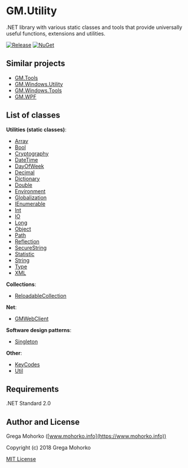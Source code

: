 # GM.Utility
.NET library with various static classes and tools that provide universally useful functions, extensions and utilities.

[![Release](https://img.shields.io/github/release/GregaMohorko/GM.Utility.svg?style=flat-square)](https://github.com/GregaMohorko/GM.Utility/releases/latest)
[![NuGet](https://img.shields.io/nuget/v/GM.Utility.svg?style=flat-square)](https://www.nuget.org/packages/GM.Utility)

## Similar projects
- [GM.Tools](https://github.com/GregaMohorko/GM.Tools)
- [GM.Windows.Utility](https://github.com/GregaMohorko/GM.Windows.Utility)
- [GM.Windows.Tools](https://github.com/GregaMohorko/GM.Windows.Tools)
- [GM.WPF](https://github.com/GregaMohorko/GM.WPF)

## List of classes

**Utilities (static classes)**:
- [Array](src/GM.Utility/GM.Utility/ArrayUtility.cs)
- [Bool](src/GM.Utility/GM.Utility/BoolUtility.cs)
- [Cryptography](src/GM.Utility/GM.Utility/CryptographyUtility.cs)
- [DateTime](src/GM.Utility/GM.Utility/DateTimeUtility.cs)
- [DayOfWeek](src/GM.Utility/GM.Utility/DayOfWeekUtility.cs)
- [Decimal](src/GM.Utility/GM.Utility/DecimalUtility.cs)
- [Dictionary](src/GM.Utility/GM.Utility/DictionaryUtility.cs)
- [Double](src/GM.Utility/GM.Utility/DoubleUtility.cs)
- [Environment](src/GM.Utility/GM.Utility/EnvironmentUtility.cs)
- [Globalization](src/GM.Utility/GM.Utility/GlobalizationUtility.cs)
- [IEnumerable](src/GM.Utility/GM.Utility/IEnumerableUtility.cs)
- [Int](src/GM.Utility/GM.Utility/IntUtility.cs)
- [IO](src/GM.Utility/GM.Utility/IOUtility.cs)
- [Long](src/GM.Utility/GM.Utility/LongUtility.cs)
- [Object](src/GM.Utility/GM.Utility/ObjectUtility.cs)
- [Path](src/GM.Utility/GM.Utility/PathUtility.cs)
- [Reflection](src/GM.Utility/GM.Utility/ReflectionUtility.cs)
- [SecureString](src/GM.Utility/GM.Utility/SecureStringUtility.cs)
- [Statistic](src/GM.Utility/GM.Utility/StatisticUtility.cs)
- [String](src/GM.Utility/GM.Utility/StringUtility.cs)
- [Type](src/GM.Utility/GM.Utility/TypeUtility.cs)
- [XML](src/GM.Utility/GM.Utility/XMLUtility.cs)

**Collections**:
- [ReloadableCollection](src/GM.Utility/GM.Utility/Collections/ReloadableCollection.cs)

**Net**:
- [GMWebClient](src/GM.Utility/GM.Utility/Net/GMWebClient.cs)

**Software design patterns**:
- [Singleton](src/GM.Utility/GM.Utility/Singleton.cs)

**Other**:
- [KeyCodes](src/GM.Utility/GM.Utility/KeyCodes.cs)
- [Util](src/GM.Utility/GM.Utility/Util.cs)

## Requirements
.NET Standard 2.0

## Author and License
Grega Mohorko ([www.mohorko.info](https://www.mohorko.info))

Copyright (c) 2018 Grega Mohorko

[MIT License](./LICENSE)
